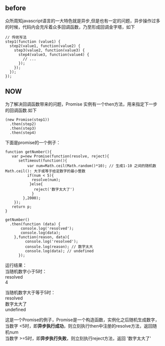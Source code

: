 before
---
众所周知javascript语言的一大特色就是异步,但是也有一定的问题，异步操作过多的时候，代码内会充斥着众多回调函数，乃至形成回调金字塔，如下<br/>
```
// 传统写法
step1(function (value1) {
  step2(value1, function(value2) {
    step3(value2, function(value3) {
      step4(value3, function(value4) {
        // ...
      });
    });
  });
});
```
NOW
---
为了解决回调函数带来的问题，Promise 实例有一个then方法，用来指定下一步的回调函数.如下<br/>
```
(new Promise(step1))
  .then(step2)
  .then(step3)
  .then(step4)
```
下面是promise的一个例子：<br/>
```
function getNumber(){
   var p=new Promise(function(resolve, reject){
      setTimeout(function(){
          var num=Math.ceil(Math.random()*10); // 生成1-10 之间的随机数 Math.ceil(): 大于或等于给定数字的最小整数
          if(num < 5){
            resolve(num);
           }else{
             reject('数字太大了')
            }
        },2000);
    });
   return p;
}

getNumber()
  .then(function (data) {
       console.log('resolved');
       console.log(data);
    },function(reason, data){
         console.log('resolved');
         console.log(reason); // 数字太大
         console.log(data); // undefined
      });
 ```
 运行结果：<br/>
  当随机数字小于5时：<br/>
      resolved<br/>
      4
  
  当随机数字大于等于5时：<br/>
     resolved<br/>
     数字太大了<br/>
     undefined<br/>

这是一个Promise的例子，Promise是一个构造函数，实例化之后随机生成数字，<br>
当数字 <5时，即**异步执行成功**，则立刻执行then中注册的resolve方法，返回随机num<br>
当数字 >=5时，即**异步执行失败**，则立刻执行reject方法，返回 '数字太大了'



